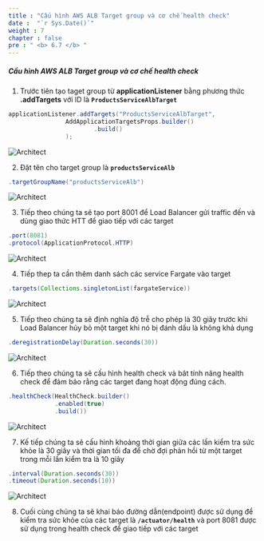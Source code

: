 ```yaml
---
title : "Cấu hình AWS ALB Target group và cơ chế health check"
date :  "`r Sys.Date()`" 
weight : 7
chapter : false
pre : " <b> 6.7 </b> "
---
```


##### Cầu hình AWS ALB Target group và cơ chế health check
1. Trước tiên tạo taget group từ **applicationListener** bằng phương thức **.addTargets** với ID là **```ProductsServiceAlbTarget```**

```java
applicationListener.addTargets("ProductsServiceAlbTarget",
                AddApplicationTargetsProps.builder()
                        .build()
                );
```
![Architect](/images/6/configTarget/01.png?featherlight=false&width=60pc)

2. Đặt tên cho target group là **```productsServiceAlb```**

```java
.targetGroupName("productsServiceAlb")
```
![Architect](/images/6/configTarget/02.png?featherlight=false&width=60pc)

3. Tiếp theo chúng ta sẽ tạo port 8001 để Load Balancer gửi traffic đến và dùng giao thức HTT để giao tiếp với các target

```java
.port(8081)
.protocol(ApplicationProtocol.HTTP)
```

![Architect](/images/6/configTarget/03.png?featherlight=false&width=60pc)

4. Tiếp thep ta cần thêm  danh sách các service Fargate vào target

```java
.targets(Collections.singletonList(fargateService))
```

![Architect](/images/6/configTarget/04.png?featherlight=false&width=60pc)

5. Tiếp theo chúng ta sẽ định nghĩa độ trễ cho phép là 30 giây trước khi Load Balancer hủy bỏ một target khi nó bị đánh dấu là không khả dụng

```java
.deregistrationDelay(Duration.seconds(30))
```

![Architect](/images/6/configTarget/05.png?featherlight=false&width=60pc)

6. Tiếp theo chúng ta sẽ cấu hình health check và bât tính năng health check để đảm bảo rằng các target đang hoạt động đúng cách.

```java
.healthCheck(HealthCheck.builder()
             .enabled(true)
             .build())
```

![Architect](/images/6/configTarget/06.png?featherlight=false&width=60pc)

7. Kế tiếp chúng ta sẽ cấu hình khoảng thời gian giữa các lần kiểm tra sức khỏe là 30 giây và thời gian tối đa để chờ đợi phản hồi từ một target trong mỗi lần kiểm tra là 10 giây

```java
.interval(Duration.seconds(30))
.timeout(Duration.seconds(10))
```
![Architect](/images/6/configTarget/07.png?featherlight=false&width=60pc)

8. Cuối cùng chúng ta sẽ khai báo đường dẫn(endpoint) được sử dụng để kiểm tra sức khỏe của các target là **```/actuator/health```** và port 8081 được sử dụng trong health check để giao tiếp với các target

